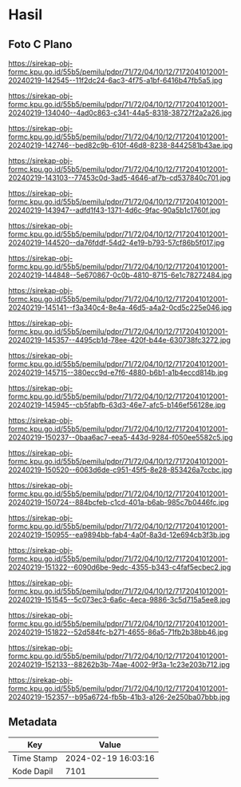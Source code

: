 # Hasil

## Foto C Plano

https://sirekap-obj-formc.kpu.go.id/55b5/pemilu/pdpr/71/72/04/10/12/7172041012001-20240219-142545--11f2dc24-6ac3-4f75-a1bf-6416b47fb5a5.jpg

https://sirekap-obj-formc.kpu.go.id/55b5/pemilu/pdpr/71/72/04/10/12/7172041012001-20240219-134040--4ad0c863-c341-44a5-8318-38727f2a2a26.jpg

https://sirekap-obj-formc.kpu.go.id/55b5/pemilu/pdpr/71/72/04/10/12/7172041012001-20240219-142746--bed82c9b-610f-46d8-8238-8442581b43ae.jpg

https://sirekap-obj-formc.kpu.go.id/55b5/pemilu/pdpr/71/72/04/10/12/7172041012001-20240219-143103--77453c0d-3ad5-4646-af7b-cd537840c701.jpg

https://sirekap-obj-formc.kpu.go.id/55b5/pemilu/pdpr/71/72/04/10/12/7172041012001-20240219-143947--adfd1f43-1371-4d6c-9fac-90a5b1c1760f.jpg

https://sirekap-obj-formc.kpu.go.id/55b5/pemilu/pdpr/71/72/04/10/12/7172041012001-20240219-144520--da76fddf-54d2-4e19-b793-57cf86b5f017.jpg

https://sirekap-obj-formc.kpu.go.id/55b5/pemilu/pdpr/71/72/04/10/12/7172041012001-20240219-144848--5e670867-0c0b-4810-8715-6e1c78272484.jpg

https://sirekap-obj-formc.kpu.go.id/55b5/pemilu/pdpr/71/72/04/10/12/7172041012001-20240219-145141--f3a340c4-8e4a-46d5-a4a2-0cd5c225e046.jpg

https://sirekap-obj-formc.kpu.go.id/55b5/pemilu/pdpr/71/72/04/10/12/7172041012001-20240219-145357--4495cb1d-78ee-420f-b44e-630738fc3272.jpg

https://sirekap-obj-formc.kpu.go.id/55b5/pemilu/pdpr/71/72/04/10/12/7172041012001-20240219-145715--380ecc9d-e7f6-4880-b6b1-a1b4eccd814b.jpg

https://sirekap-obj-formc.kpu.go.id/55b5/pemilu/pdpr/71/72/04/10/12/7172041012001-20240219-145945--cb5fabfb-63d3-46e7-afc5-b146ef56128e.jpg

https://sirekap-obj-formc.kpu.go.id/55b5/pemilu/pdpr/71/72/04/10/12/7172041012001-20240219-150237--0baa6ac7-eea5-443d-9284-f050ee5582c5.jpg

https://sirekap-obj-formc.kpu.go.id/55b5/pemilu/pdpr/71/72/04/10/12/7172041012001-20240219-150520--6063d6de-c951-45f5-8e28-853426a7ccbc.jpg

https://sirekap-obj-formc.kpu.go.id/55b5/pemilu/pdpr/71/72/04/10/12/7172041012001-20240219-150724--884bcfeb-c1cd-401a-b6ab-985c7b0446fc.jpg

https://sirekap-obj-formc.kpu.go.id/55b5/pemilu/pdpr/71/72/04/10/12/7172041012001-20240219-150955--ea9894bb-fab4-4a0f-8a3d-12e694cb3f3b.jpg

https://sirekap-obj-formc.kpu.go.id/55b5/pemilu/pdpr/71/72/04/10/12/7172041012001-20240219-151322--6090d6be-9edc-4355-b343-c4faf5ecbec2.jpg

https://sirekap-obj-formc.kpu.go.id/55b5/pemilu/pdpr/71/72/04/10/12/7172041012001-20240219-151545--5c073ec3-6a6c-4eca-9886-3c5d715a5ee8.jpg

https://sirekap-obj-formc.kpu.go.id/55b5/pemilu/pdpr/71/72/04/10/12/7172041012001-20240219-151822--52d584fc-b271-4655-86a5-71fb2b38bb46.jpg

https://sirekap-obj-formc.kpu.go.id/55b5/pemilu/pdpr/71/72/04/10/12/7172041012001-20240219-152133--88262b3b-74ae-4002-9f3a-1c23e203b712.jpg

https://sirekap-obj-formc.kpu.go.id/55b5/pemilu/pdpr/71/72/04/10/12/7172041012001-20240219-152357--b95a6724-fb5b-41b3-a126-2e250ba07bbb.jpg


## Metadata

| Key        | Value               |
| ---------- | ------------------- |
| Time Stamp | 2024-02-19 16:03:16 |
| Kode Dapil | 7101                |




